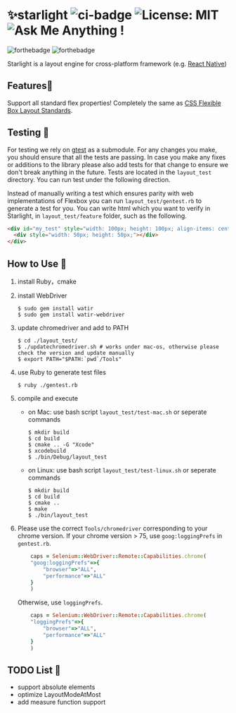 # ✨starlight ![ci-badge](https://github.com/InfiniteSynthesis/starlight/workflows/CI/badge.svg) ![License: MIT](https://img.shields.io/badge/License-MIT-blue.svg) ![Ask Me Anything !](https://img.shields.io/badge/Ask%20me-anything-pink.svg)

![forthebadge](https://forthebadge.com/images/badges/made-with-c-plus-plus.svg)
![forthebadge](https://forthebadge.com/images/badges/powered-by-coffee.svg)


Starlight is a layout engine for cross-platform framework (e.g. [React Native](https://reactnative.dev/))

## Features🚀

Support all standard flex properties! Completely the same as [CSS Flexible Box Layout Standards](https://www.w3.org/TR/css-flexbox-1/).

## Testing 🔨

For testing we rely on [gtest](https://github.com/google/googletest) as a submodule. For any changes you make, you should ensure that all the tests are passing. In case you make any fixes or additions to the library please also add tests for that change to ensure we don't break anything in the future. Tests are located in the `layout_test` directory. You can run test under the following direction.

Instead of manually writing a test which ensures parity with web implementations of Flexbox you can run `layout_test/gentest.rb` to generate a test for you. You can write html which you want to verify in Starlight, in `layout_test/feature` folder, such as the following.

```html
<div id="my_test" style="width: 100px; height: 100px; align-items: center;">
  <div style="width: 50px; height: 50px;"></div>
</div>
```

## How to Use 🍕

1. install Ruby，cmake

2. install WebDriver

   ```shell
   $ sudo gem install watir
   $ sudo gem install watir-webdriver 
   ```

3. update chromedriver and add to PATH

   ```shell
   $ cd ./layout_test/
   $ ./updatechromedriver.sh # works under mac-os, otherwise please check the version and update manually
   $ export PATH="$PATH:`pwd`/Tools"
   ```

4. use Ruby to generate test files
    ``` shell
    $ ruby ./gentest.rb
    ```

5. compile and execute

    - on Mac: use bash script `layout_test/test-mac.sh` or seperate commands

        ```shell
        $ mkdir build
        $ cd build
        $ cmake .. -G "Xcode"
        $ xcodebuild
        $ ./bin/Debug/layout_test
        ```

    - on Linux: use bash script `layout_test/test-linux.sh` or seperate commands

        ```shell
        $ mkdir build
        $ cd build
        $ cmake ..
        $ make
        $ ./bin/layout_test
        ```

6. Please use the correct `Tools/chromedriver` corresponding to your chrome version. If your chrome version > 75, use `goog:loggingPrefs` in `gentest.rb`.
    ```ruby
        caps = Selenium::WebDriver::Remote::Capabilities.chrome(
        "goog:loggingPrefs"=>{
            "browser"=>"ALL",
            "performance"=>"ALL"
        }
        )
    ```
    Otherwise, use `loggingPrefs`.
    ```ruby
        caps = Selenium::WebDriver::Remote::Capabilities.chrome(
        "loggingPrefs"=>{
            "browser"=>"ALL",
            "performance"=>"ALL"
        }
        )
    ```

## TODO List 🚧
- support absolute elements
- optimize LayoutModeAtMost
- add measure function support
